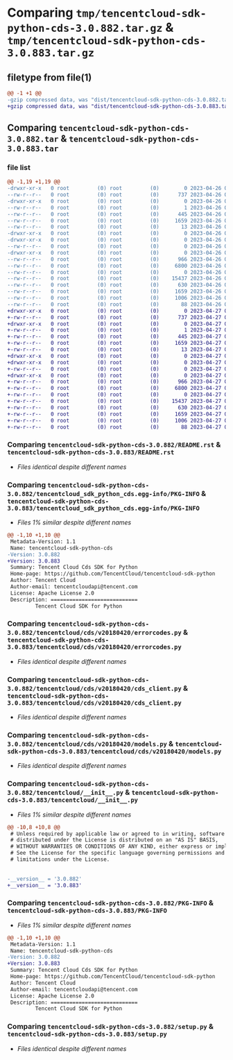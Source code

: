 # Comparing `tmp/tencentcloud-sdk-python-cds-3.0.882.tar.gz` & `tmp/tencentcloud-sdk-python-cds-3.0.883.tar.gz`

## filetype from file(1)

```diff
@@ -1 +1 @@
-gzip compressed data, was "dist/tencentcloud-sdk-python-cds-3.0.882.tar", last modified: Wed Apr 26 03:01:27 2023, max compression
+gzip compressed data, was "dist/tencentcloud-sdk-python-cds-3.0.883.tar", last modified: Thu Apr 27 00:20:35 2023, max compression
```

## Comparing `tencentcloud-sdk-python-cds-3.0.882.tar` & `tencentcloud-sdk-python-cds-3.0.883.tar`

### file list

```diff
@@ -1,19 +1,19 @@
-drwxr-xr-x   0 root         (0) root         (0)        0 2023-04-26 03:01:27.000000 tencentcloud-sdk-python-cds-3.0.882/
--rw-r--r--   0 root         (0) root         (0)      737 2023-04-26 03:01:26.000000 tencentcloud-sdk-python-cds-3.0.882/README.rst
-drwxr-xr-x   0 root         (0) root         (0)        0 2023-04-26 03:01:27.000000 tencentcloud-sdk-python-cds-3.0.882/tencentcloud_sdk_python_cds.egg-info/
--rw-r--r--   0 root         (0) root         (0)        1 2023-04-26 03:01:27.000000 tencentcloud-sdk-python-cds-3.0.882/tencentcloud_sdk_python_cds.egg-info/dependency_links.txt
--rw-r--r--   0 root         (0) root         (0)      445 2023-04-26 03:01:27.000000 tencentcloud-sdk-python-cds-3.0.882/tencentcloud_sdk_python_cds.egg-info/SOURCES.txt
--rw-r--r--   0 root         (0) root         (0)     1659 2023-04-26 03:01:27.000000 tencentcloud-sdk-python-cds-3.0.882/tencentcloud_sdk_python_cds.egg-info/PKG-INFO
--rw-r--r--   0 root         (0) root         (0)       13 2023-04-26 03:01:27.000000 tencentcloud-sdk-python-cds-3.0.882/tencentcloud_sdk_python_cds.egg-info/top_level.txt
-drwxr-xr-x   0 root         (0) root         (0)        0 2023-04-26 03:01:27.000000 tencentcloud-sdk-python-cds-3.0.882/tencentcloud/
-drwxr-xr-x   0 root         (0) root         (0)        0 2023-04-26 03:01:27.000000 tencentcloud-sdk-python-cds-3.0.882/tencentcloud/cds/
--rw-r--r--   0 root         (0) root         (0)        0 2023-04-26 03:01:26.000000 tencentcloud-sdk-python-cds-3.0.882/tencentcloud/cds/__init__.py
-drwxr-xr-x   0 root         (0) root         (0)        0 2023-04-26 03:01:27.000000 tencentcloud-sdk-python-cds-3.0.882/tencentcloud/cds/v20180420/
--rw-r--r--   0 root         (0) root         (0)      966 2023-04-26 03:01:26.000000 tencentcloud-sdk-python-cds-3.0.882/tencentcloud/cds/v20180420/errorcodes.py
--rw-r--r--   0 root         (0) root         (0)     6800 2023-04-26 03:01:26.000000 tencentcloud-sdk-python-cds-3.0.882/tencentcloud/cds/v20180420/cds_client.py
--rw-r--r--   0 root         (0) root         (0)        0 2023-04-26 03:01:26.000000 tencentcloud-sdk-python-cds-3.0.882/tencentcloud/cds/v20180420/__init__.py
--rw-r--r--   0 root         (0) root         (0)    15437 2023-04-26 03:01:26.000000 tencentcloud-sdk-python-cds-3.0.882/tencentcloud/cds/v20180420/models.py
--rw-r--r--   0 root         (0) root         (0)      630 2023-04-26 03:01:26.000000 tencentcloud-sdk-python-cds-3.0.882/tencentcloud/__init__.py
--rw-r--r--   0 root         (0) root         (0)     1659 2023-04-26 03:01:27.000000 tencentcloud-sdk-python-cds-3.0.882/PKG-INFO
--rw-r--r--   0 root         (0) root         (0)     1006 2023-04-26 03:01:26.000000 tencentcloud-sdk-python-cds-3.0.882/setup.py
--rw-r--r--   0 root         (0) root         (0)       88 2023-04-26 03:01:27.000000 tencentcloud-sdk-python-cds-3.0.882/setup.cfg
+drwxr-xr-x   0 root         (0) root         (0)        0 2023-04-27 00:20:35.000000 tencentcloud-sdk-python-cds-3.0.883/
+-rw-r--r--   0 root         (0) root         (0)      737 2023-04-27 00:20:35.000000 tencentcloud-sdk-python-cds-3.0.883/README.rst
+drwxr-xr-x   0 root         (0) root         (0)        0 2023-04-27 00:20:35.000000 tencentcloud-sdk-python-cds-3.0.883/tencentcloud_sdk_python_cds.egg-info/
+-rw-r--r--   0 root         (0) root         (0)        1 2023-04-27 00:20:35.000000 tencentcloud-sdk-python-cds-3.0.883/tencentcloud_sdk_python_cds.egg-info/dependency_links.txt
+-rw-r--r--   0 root         (0) root         (0)      445 2023-04-27 00:20:35.000000 tencentcloud-sdk-python-cds-3.0.883/tencentcloud_sdk_python_cds.egg-info/SOURCES.txt
+-rw-r--r--   0 root         (0) root         (0)     1659 2023-04-27 00:20:35.000000 tencentcloud-sdk-python-cds-3.0.883/tencentcloud_sdk_python_cds.egg-info/PKG-INFO
+-rw-r--r--   0 root         (0) root         (0)       13 2023-04-27 00:20:35.000000 tencentcloud-sdk-python-cds-3.0.883/tencentcloud_sdk_python_cds.egg-info/top_level.txt
+drwxr-xr-x   0 root         (0) root         (0)        0 2023-04-27 00:20:35.000000 tencentcloud-sdk-python-cds-3.0.883/tencentcloud/
+drwxr-xr-x   0 root         (0) root         (0)        0 2023-04-27 00:20:35.000000 tencentcloud-sdk-python-cds-3.0.883/tencentcloud/cds/
+-rw-r--r--   0 root         (0) root         (0)        0 2023-04-27 00:20:35.000000 tencentcloud-sdk-python-cds-3.0.883/tencentcloud/cds/__init__.py
+drwxr-xr-x   0 root         (0) root         (0)        0 2023-04-27 00:20:35.000000 tencentcloud-sdk-python-cds-3.0.883/tencentcloud/cds/v20180420/
+-rw-r--r--   0 root         (0) root         (0)      966 2023-04-27 00:20:35.000000 tencentcloud-sdk-python-cds-3.0.883/tencentcloud/cds/v20180420/errorcodes.py
+-rw-r--r--   0 root         (0) root         (0)     6800 2023-04-27 00:20:35.000000 tencentcloud-sdk-python-cds-3.0.883/tencentcloud/cds/v20180420/cds_client.py
+-rw-r--r--   0 root         (0) root         (0)        0 2023-04-27 00:20:35.000000 tencentcloud-sdk-python-cds-3.0.883/tencentcloud/cds/v20180420/__init__.py
+-rw-r--r--   0 root         (0) root         (0)    15437 2023-04-27 00:20:35.000000 tencentcloud-sdk-python-cds-3.0.883/tencentcloud/cds/v20180420/models.py
+-rw-r--r--   0 root         (0) root         (0)      630 2023-04-27 00:20:35.000000 tencentcloud-sdk-python-cds-3.0.883/tencentcloud/__init__.py
+-rw-r--r--   0 root         (0) root         (0)     1659 2023-04-27 00:20:35.000000 tencentcloud-sdk-python-cds-3.0.883/PKG-INFO
+-rw-r--r--   0 root         (0) root         (0)     1006 2023-04-27 00:20:35.000000 tencentcloud-sdk-python-cds-3.0.883/setup.py
+-rw-r--r--   0 root         (0) root         (0)       88 2023-04-27 00:20:35.000000 tencentcloud-sdk-python-cds-3.0.883/setup.cfg
```

### Comparing `tencentcloud-sdk-python-cds-3.0.882/README.rst` & `tencentcloud-sdk-python-cds-3.0.883/README.rst`

 * *Files identical despite different names*

### Comparing `tencentcloud-sdk-python-cds-3.0.882/tencentcloud_sdk_python_cds.egg-info/PKG-INFO` & `tencentcloud-sdk-python-cds-3.0.883/tencentcloud_sdk_python_cds.egg-info/PKG-INFO`

 * *Files 1% similar despite different names*

```diff
@@ -1,10 +1,10 @@
 Metadata-Version: 1.1
 Name: tencentcloud-sdk-python-cds
-Version: 3.0.882
+Version: 3.0.883
 Summary: Tencent Cloud Cds SDK for Python
 Home-page: https://github.com/TencentCloud/tencentcloud-sdk-python
 Author: Tencent Cloud
 Author-email: tencentcloudapi@tencent.com
 License: Apache License 2.0
 Description: ============================
         Tencent Cloud SDK for Python
```

### Comparing `tencentcloud-sdk-python-cds-3.0.882/tencentcloud/cds/v20180420/errorcodes.py` & `tencentcloud-sdk-python-cds-3.0.883/tencentcloud/cds/v20180420/errorcodes.py`

 * *Files identical despite different names*

### Comparing `tencentcloud-sdk-python-cds-3.0.882/tencentcloud/cds/v20180420/cds_client.py` & `tencentcloud-sdk-python-cds-3.0.883/tencentcloud/cds/v20180420/cds_client.py`

 * *Files identical despite different names*

### Comparing `tencentcloud-sdk-python-cds-3.0.882/tencentcloud/cds/v20180420/models.py` & `tencentcloud-sdk-python-cds-3.0.883/tencentcloud/cds/v20180420/models.py`

 * *Files identical despite different names*

### Comparing `tencentcloud-sdk-python-cds-3.0.882/tencentcloud/__init__.py` & `tencentcloud-sdk-python-cds-3.0.883/tencentcloud/__init__.py`

 * *Files 1% similar despite different names*

```diff
@@ -10,8 +10,8 @@
 # Unless required by applicable law or agreed to in writing, software
 # distributed under the License is distributed on an "AS IS" BASIS,
 # WITHOUT WARRANTIES OR CONDITIONS OF ANY KIND, either express or implied.
 # See the License for the specific language governing permissions and
 # limitations under the License.
 
 
-__version__ = '3.0.882'
+__version__ = '3.0.883'
```

### Comparing `tencentcloud-sdk-python-cds-3.0.882/PKG-INFO` & `tencentcloud-sdk-python-cds-3.0.883/PKG-INFO`

 * *Files 1% similar despite different names*

```diff
@@ -1,10 +1,10 @@
 Metadata-Version: 1.1
 Name: tencentcloud-sdk-python-cds
-Version: 3.0.882
+Version: 3.0.883
 Summary: Tencent Cloud Cds SDK for Python
 Home-page: https://github.com/TencentCloud/tencentcloud-sdk-python
 Author: Tencent Cloud
 Author-email: tencentcloudapi@tencent.com
 License: Apache License 2.0
 Description: ============================
         Tencent Cloud SDK for Python
```

### Comparing `tencentcloud-sdk-python-cds-3.0.882/setup.py` & `tencentcloud-sdk-python-cds-3.0.883/setup.py`

 * *Files identical despite different names*

